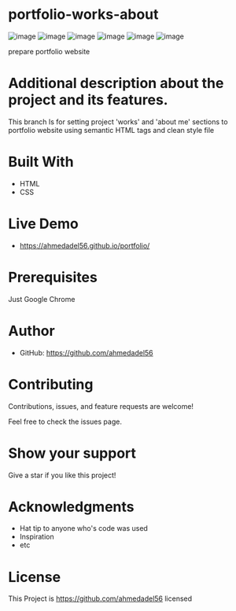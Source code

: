 # portfolio-works-about
![image](https://user-images.githubusercontent.com/43178495/129448054-42ad8d4e-352e-47b5-8d0b-5c4db79bd899.png)
![image](https://user-images.githubusercontent.com/43178495/129448076-f776b3ae-386b-4f62-9b82-ca3122641f9a.png)
![image](https://user-images.githubusercontent.com/43178495/129448099-faea2136-2cd7-4b2d-8d21-8c736851f1b6.png)
![image](https://user-images.githubusercontent.com/43178495/129448114-4ab46529-322e-4792-b64f-34773130c2a5.png)
![image](https://user-images.githubusercontent.com/43178495/129448135-eabc50ee-a3f9-467b-94cb-20b195204f71.png)
![image](https://user-images.githubusercontent.com/43178495/129448296-84b41f99-680d-48cd-aabf-a7b2f3b645a2.png)



prepare portfolio website
# Additional description about the project and its features.

This branch  Is for setting project 'works' and 'about me' sections to portfolio website using semantic HTML tags and clean style file

# Built With
* HTML
* CSS

# Live Demo
* https://ahmedadel56.github.io/portfolio/
# Prerequisites
Just Google Chrome

# Author
* GitHub: https://github.com/ahmedadel56

# Contributing
Contributions, issues, and feature requests are welcome!

Feel free to check the issues page.

# Show your support
Give a star if you like this project!

# Acknowledgments
* Hat tip to anyone who's code was used
* Inspiration
* etc

# License
This Project is https://github.com/ahmedadel56 licensed 
